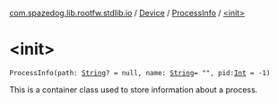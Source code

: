 [com.spazedog.lib.rootfw.stdlib.io](../../index.md) / [Device](../index.md) / [ProcessInfo](index.md) / [&lt;init&gt;](.)

# &lt;init&gt;

`ProcessInfo(path: `[`String`](https://kotlinlang.org/api/latest/jvm/stdlib/kotlin/-string/index.html)`? = null, name: `[`String`](https://kotlinlang.org/api/latest/jvm/stdlib/kotlin/-string/index.html)` = "", pid: `[`Int`](https://kotlinlang.org/api/latest/jvm/stdlib/kotlin/-int/index.html)` = -1)`

This is a container class used to store information about a process.

